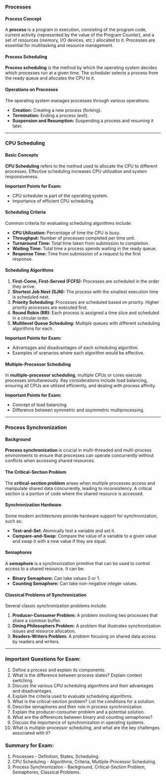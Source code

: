 ### Processes

#### Process Concept

A **process** is a program in execution, consisting of the program code, current activity (represented by the value of the Program Counter), and a set of resources (memory, I/O devices, etc.) allocated to it. Processes are essential for multitasking and resource management.

#### Process Scheduling

**Process scheduling** is the method by which the operating system decides which processes run at a given time. The scheduler selects a process from the ready queue and allocates the CPU to it.

#### Operations on Processes

The operating system manages processes through various operations:
- **Creation:** Creating a new process (forking).
- **Termination:** Ending a process (exit).
- **Suspension and Resumption:** Suspending a process and resuming it later.


---

### CPU Scheduling

#### Basic Concepts

**CPU Scheduling** refers to the method used to allocate the CPU to different processes. Effective scheduling increases CPU utilization and system responsiveness.

**Important Points for Exam:**
- CPU scheduler is part of the operating system.
- Importance of efficient CPU scheduling.

#### Scheduling Criteria

Common criteria for evaluating scheduling algorithms include:
- **CPU Utilization:** Percentage of time the CPU is busy.
- **Throughput:** Number of processes completed per time unit.
- **Turnaround Time:** Total time taken from submission to completion.
- **Waiting Time:** Total time a process spends waiting in the ready queue.
- **Response Time:** Time from submission of a request to the first response.


#### Scheduling Algorithms

1. **First-Come, First-Served (FCFS):** Processes are scheduled in the order they arrive.
2. **Shortest Job Next (SJN):** The process with the smallest execution time is scheduled next.
3. **Priority Scheduling:** Processes are scheduled based on priority. Higher priority processes are executed first.
4. **Round Robin (RR):** Each process is assigned a time slice and scheduled in a circular order.
5. **Multilevel Queue Scheduling:** Multiple queues with different scheduling algorithms for each.

**Important Points for Exam:**
- Advantages and disadvantages of each scheduling algorithm.
- Examples of scenarios where each algorithm would be effective.

#### Multiple-Processor Scheduling

In **multiple-processor scheduling**, multiple CPUs or cores execute processes simultaneously. Key considerations include load balancing, ensuring all CPUs are utilized efficiently, and dealing with process affinity.

**Important Points for Exam:**
- Concept of load balancing.
- Difference between symmetric and asymmetric multiprocessing.

---

### Process Synchronization

#### Background

**Process synchronization** is crucial in multi-threaded and multi-process environments to ensure that processes can operate concurrently without conflicts when accessing shared resources.


#### The Critical-Section Problem

The **critical-section problem** arises when multiple processes access and manipulate shared data concurrently, leading to inconsistency. A critical section is a portion of code where the shared resource is accessed.


#### Synchronization Hardware

Some modern architectures provide hardware support for synchronization, such as:
- **Test-and-Set**: Atomically test a variable and set it.
- **Compare-and-Swap**: Compare the value of a variable to a given value and swap it with a new value if they are equal.


#### Semaphores

A **semaphore** is a synchronization primitive that can be used to control access to a shared resource. It can be:
- **Binary Semaphore:** Can take values 0 or 1.
- **Counting Semaphore:** Can take non-negative integer values.


#### Classical Problems of Synchronization

Several classic synchronization problems include:
1. **Producer-Consumer Problem:** A problem involving two processes that share a common buffer.
2. **Dining Philosophers Problem:** A problem that illustrates synchronization issues and resource allocation.
3. **Readers-Writers Problem:** A problem focusing on shared data access by readers and writers.


---

### Important Questions for Exam:

1. Define a process and explain its components.
2. What is the difference between process states? Explain context switching.
3. Discuss the various CPU scheduling algorithms and their advantages and disadvantages.
4. Explain the criteria used to evaluate scheduling algorithms.
5. What is the critical-section problem? List the conditions for a solution.
6. Describe semaphores and their role in process synchronization.
7. Explain the producer-consumer problem and a potential solution.
8. What are the differences between binary and counting semaphores?
9. Discuss the importance of synchronization in operating systems.
10. What is multiple-processor scheduling, and what are the key challenges associated with it?

### Summary for Exam:

1. Processes - Definition, States, Scheduling.
2. CPU Scheduling - Algorithms, Criteria, Multiple-Processor Scheduling.
3. Process Synchronization - Background, Critical-Section Problem, Semaphores, Classical Problems.
